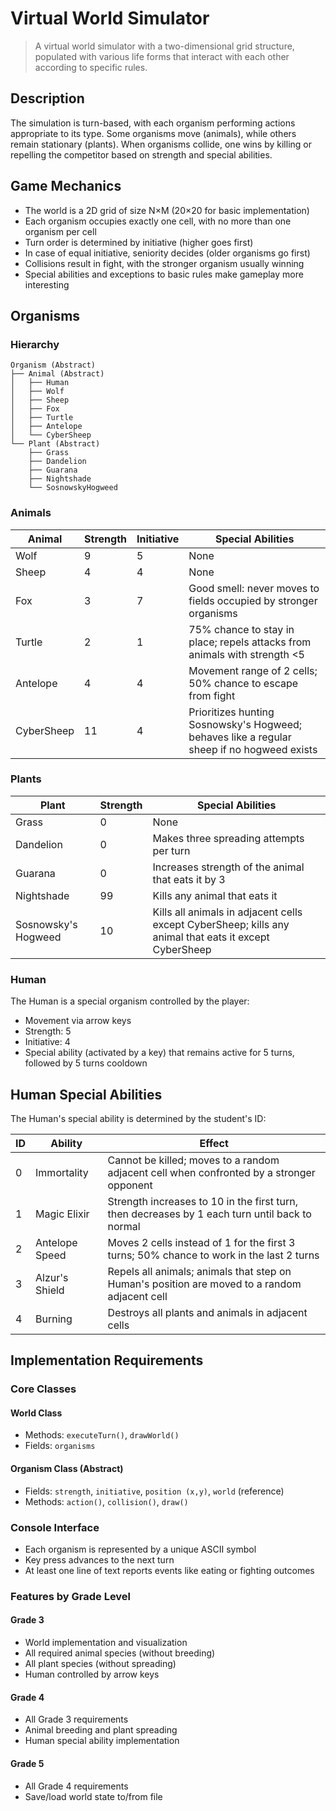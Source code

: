 # Virtual World Simulator

> A virtual world simulator with a two-dimensional grid structure, populated with various life forms that interact with each other according to specific rules.

## Description

The simulation is turn-based, with each organism performing actions appropriate to its type. Some organisms move (animals), while others remain stationary (plants). When organisms collide, one wins by killing or repelling the competitor based on strength and special abilities.

## Game Mechanics

- The world is a 2D grid of size N×M (20×20 for basic implementation)
- Each organism occupies exactly one cell, with no more than one organism per cell
- Turn order is determined by initiative (higher goes first)
- In case of equal initiative, seniority decides (older organisms go first)
- Collisions result in fight, with the stronger organism usually winning
- Special abilities and exceptions to basic rules make gameplay more interesting

## Organisms

### Hierarchy

```
Organism (Abstract)
├── Animal (Abstract)
│   ├── Human
│   ├── Wolf
│   ├── Sheep
│   ├── Fox
│   ├── Turtle
│   ├── Antelope
│   └── CyberSheep
└── Plant (Abstract)
    ├── Grass
    ├── Dandelion
    ├── Guarana
    ├── Nightshade
    └── SosnowskyHogweed
```

### Animals

| Animal | Strength | Initiative | Special Abilities |
|--------|----------|------------|-------------------|
| Wolf | 9 | 5 | None |
| Sheep | 4 | 4 | None |
| Fox | 3 | 7 | Good smell: never moves to fields occupied by stronger organisms |
| Turtle | 2 | 1 | 75% chance to stay in place; repels attacks from animals with strength <5 |
| Antelope | 4 | 4 | Movement range of 2 cells; 50% chance to escape from fight |
| CyberSheep | 11 | 4 | Prioritizes hunting Sosnowsky's Hogweed; behaves like a regular sheep if no hogweed exists |

### Plants

| Plant | Strength | Special Abilities |
|-------|----------|-------------------|
| Grass | 0 | None |
| Dandelion | 0 | Makes three spreading attempts per turn |
| Guarana | 0 | Increases strength of the animal that eats it by 3 |
| Nightshade | 99 | Kills any animal that eats it |
| Sosnowsky's Hogweed | 10 | Kills all animals in adjacent cells except CyberSheep; kills any animal that eats it except CyberSheep |

### Human

The Human is a special organism controlled by the player:
- Movement via arrow keys
- Strength: 5
- Initiative: 4
- Special ability (activated by a key) that remains active for 5 turns, followed by 5 turns cooldown

## Human Special Abilities

The Human's special ability is determined by the student's ID:

| ID | Ability | Effect |
|----|---------|--------|
| 0 | Immortality | Cannot be killed; moves to a random adjacent cell when confronted by a stronger opponent |
| 1 | Magic Elixir | Strength increases to 10 in the first turn, then decreases by 1 each turn until back to normal |
| 2 | Antelope Speed | Moves 2 cells instead of 1 for the first 3 turns; 50% chance to work in the last 2 turns |
| 3 | Alzur's Shield | Repels all animals; animals that step on Human's position are moved to a random adjacent cell |
| 4 | Burning | Destroys all plants and animals in adjacent cells |

## Implementation Requirements

### Core Classes

#### World Class
- Methods: `executeTurn()`, `drawWorld()`
- Fields: `organisms`

#### Organism Class (Abstract)
- Fields: `strength`, `initiative`, `position (x,y)`, `world` (reference)
- Methods: `action()`, `collision()`, `draw()`

### Console Interface

- Each organism is represented by a unique ASCII symbol
- Key press advances to the next turn
- At least one line of text reports events like eating or fighting outcomes

### Features by Grade Level

#### Grade 3
- World implementation and visualization
- All required animal species (without breeding)
- All plant species (without spreading)
- Human controlled by arrow keys

#### Grade 4
- All Grade 3 requirements
- Animal breeding and plant spreading
- Human special ability implementation

#### Grade 5
- All Grade 4 requirements
- Save/load world state to/from file
